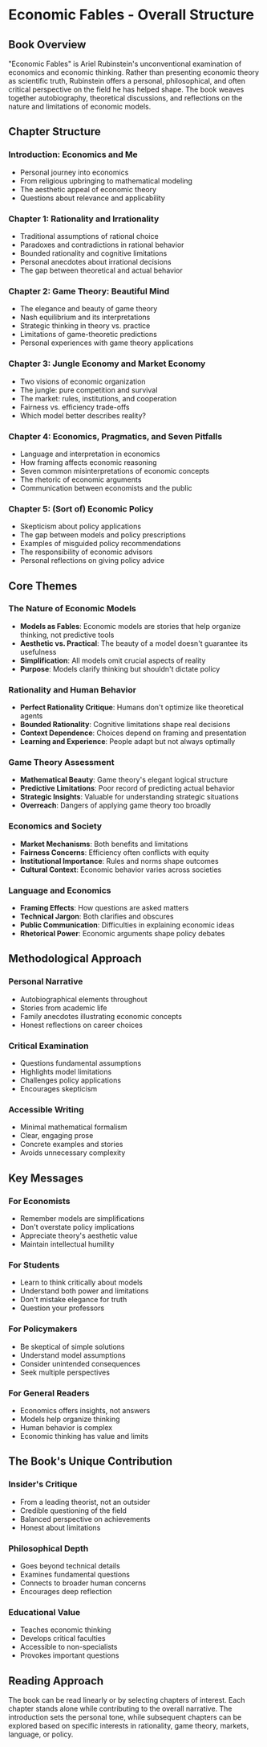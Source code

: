 # Economic Fables - Overall Structure

## Book Overview
"Economic Fables" is Ariel Rubinstein's unconventional examination of economics and economic thinking. Rather than presenting economic theory as scientific truth, Rubinstein offers a personal, philosophical, and often critical perspective on the field he has helped shape. The book weaves together autobiography, theoretical discussions, and reflections on the nature and limitations of economic models.

## Chapter Structure

### Introduction: Economics and Me
- Personal journey into economics
- From religious upbringing to mathematical modeling
- The aesthetic appeal of economic theory
- Questions about relevance and applicability

### Chapter 1: Rationality and Irrationality
- Traditional assumptions of rational choice
- Paradoxes and contradictions in rational behavior
- Bounded rationality and cognitive limitations
- Personal anecdotes about irrational decisions
- The gap between theoretical and actual behavior

### Chapter 2: Game Theory: Beautiful Mind
- The elegance and beauty of game theory
- Nash equilibrium and its interpretations
- Strategic thinking in theory vs. practice
- Limitations of game-theoretic predictions
- Personal experiences with game theory applications

### Chapter 3: Jungle Economy and Market Economy
- Two visions of economic organization
- The jungle: pure competition and survival
- The market: rules, institutions, and cooperation
- Fairness vs. efficiency trade-offs
- Which model better describes reality?

### Chapter 4: Economics, Pragmatics, and Seven Pitfalls
- Language and interpretation in economics
- How framing affects economic reasoning
- Seven common misinterpretations of economic concepts
- The rhetoric of economic arguments
- Communication between economists and the public

### Chapter 5: (Sort of) Economic Policy
- Skepticism about policy applications
- The gap between models and policy prescriptions
- Examples of misguided policy recommendations
- The responsibility of economic advisors
- Personal reflections on giving policy advice

## Core Themes

### The Nature of Economic Models
- **Models as Fables**: Economic models are stories that help organize thinking, not predictive tools
- **Aesthetic vs. Practical**: The beauty of a model doesn't guarantee its usefulness
- **Simplification**: All models omit crucial aspects of reality
- **Purpose**: Models clarify thinking but shouldn't dictate policy

### Rationality and Human Behavior
- **Perfect Rationality Critique**: Humans don't optimize like theoretical agents
- **Bounded Rationality**: Cognitive limitations shape real decisions
- **Context Dependence**: Choices depend on framing and presentation
- **Learning and Experience**: People adapt but not always optimally

### Game Theory Assessment
- **Mathematical Beauty**: Game theory's elegant logical structure
- **Predictive Limitations**: Poor record of predicting actual behavior
- **Strategic Insights**: Valuable for understanding strategic situations
- **Overreach**: Dangers of applying game theory too broadly

### Economics and Society
- **Market Mechanisms**: Both benefits and limitations
- **Fairness Concerns**: Efficiency often conflicts with equity
- **Institutional Importance**: Rules and norms shape outcomes
- **Cultural Context**: Economic behavior varies across societies

### Language and Economics
- **Framing Effects**: How questions are asked matters
- **Technical Jargon**: Both clarifies and obscures
- **Public Communication**: Difficulties in explaining economic ideas
- **Rhetorical Power**: Economic arguments shape policy debates

## Methodological Approach

### Personal Narrative
- Autobiographical elements throughout
- Stories from academic life
- Family anecdotes illustrating economic concepts
- Honest reflections on career choices

### Critical Examination
- Questions fundamental assumptions
- Highlights model limitations
- Challenges policy applications
- Encourages skepticism

### Accessible Writing
- Minimal mathematical formalism
- Clear, engaging prose
- Concrete examples and stories
- Avoids unnecessary complexity

## Key Messages

### For Economists
- Remember models are simplifications
- Don't overstate policy implications
- Appreciate theory's aesthetic value
- Maintain intellectual humility

### For Students
- Learn to think critically about models
- Understand both power and limitations
- Don't mistake elegance for truth
- Question your professors

### For Policymakers
- Be skeptical of simple solutions
- Understand model assumptions
- Consider unintended consequences
- Seek multiple perspectives

### For General Readers
- Economics offers insights, not answers
- Models help organize thinking
- Human behavior is complex
- Economic thinking has value and limits

## The Book's Unique Contribution

### Insider's Critique
- From a leading theorist, not an outsider
- Credible questioning of the field
- Balanced perspective on achievements
- Honest about limitations

### Philosophical Depth
- Goes beyond technical details
- Examines fundamental questions
- Connects to broader human concerns
- Encourages deep reflection

### Educational Value
- Teaches economic thinking
- Develops critical faculties
- Accessible to non-specialists
- Provokes important questions

## Reading Approach
The book can be read linearly or by selecting chapters of interest. Each chapter stands alone while contributing to the overall narrative. The introduction sets the personal tone, while subsequent chapters can be explored based on specific interests in rationality, game theory, markets, language, or policy.